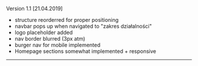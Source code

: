 Version 1.1 [21.04.2019]

- structure reorderred for proper positioning
- navbar pops up when navigated to "zakres działalności"
- logo placeholder added
- nav border blurred (3px atm)
- burger nav for mobile implemented
- Homepage sections somewhat implemented + responsive

----------------------------------------------------------
